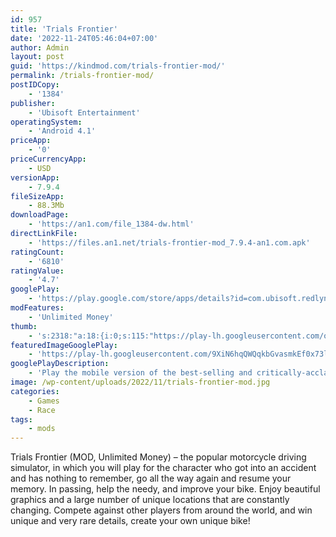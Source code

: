 ```yaml
---
id: 957
title: 'Trials Frontier'
date: '2022-11-24T05:46:04+07:00'
author: Admin
layout: post
guid: 'https://kindmod.com/trials-frontier-mod/'
permalink: /trials-frontier-mod/
postIDCopy:
    - '1384'
publisher:
    - 'Ubisoft Entertainment'
operatingSystem:
    - 'Android 4.1'
priceApp:
    - '0'
priceCurrencyApp:
    - USD
versionApp:
    - 7.9.4
fileSizeApp:
    - 88.3Mb
downloadPage:
    - 'https://an1.com/file_1384-dw.html'
directLinkFile:
    - 'https://files.an1.net/trials-frontier-mod_7.9.4-an1.com.apk'
ratingCount:
    - '6810'
ratingValue:
    - '4.7'
googlePlay:
    - 'https://play.google.com/store/apps/details?id=com.ubisoft.redlynx.trialsfrontier.ggp'
modFeatures:
    - 'Unlimited Money'
thumb:
    - 's:2318:"a:18:{i:0;s:115:"https://play-lh.googleusercontent.com/oyq2o35TMDkTEc8QkLNgYa7frD-E7z8kg-lCd1hNSqvNc012MeKCxbMHhnwg_lNLzp0=w526-h296";i:1;s:115:"https://play-lh.googleusercontent.com/QuxI3bO1QT7WldkPs4nBzEJyOQCkQJJu8cqyo8ZfE62dMPcomNrBGrzQPqqoaO6Bc08=w526-h296";i:2;s:114:"https://play-lh.googleusercontent.com/IZvyFW16t1KLAS8QOSqSo6HKeCDt4jE9JrWASZxycnVxw_eLSEyxN3LkGTtafhJQIQ=w526-h296";i:3;s:115:"https://play-lh.googleusercontent.com/O7BfFl6zAYyPNGIezx0o9DJau8GobJf5na5w3szVfZBfjBxdQvMLVv6v0v866M8m78M=w526-h296";i:4;s:115:"https://play-lh.googleusercontent.com/rCvEXVuNH058rvQ2GdaHuznokmB5RKLjOpJlJNfPzT_e51E49vIuPuk2TIx8_RIzg1g=w526-h296";i:5;s:115:"https://play-lh.googleusercontent.com/9D82owXxaPWm3VA8Mb282rS7cZ-ACeYpEAaEJVmAtRVp1jcaTmAW6LCXfLIxtgxZhUI=w526-h296";i:6;s:116:"https://play-lh.googleusercontent.com/OpLExwQZHFKxHdgZRe00hzV72sNIZri3zrxTp0rIHlqcJCohb8mCeshsyz4pxZ4ZMdF0=w526-h296";i:7;s:114:"https://play-lh.googleusercontent.com/tUuyibDLpk9wNswIJWu8PZ_ari0Ur-Zah-aqtzRzPa6jW2YvifbmLkej5YwvvDPQxQ=w526-h296";i:8;s:115:"https://play-lh.googleusercontent.com/9oO-_lv7kfT0nTdJ2XlrxXGJdYfvlzpJo9wj7rxlw6dV4lmgSF6RoqPro9k-ZZsKT0s=w526-h296";i:9;s:115:"https://play-lh.googleusercontent.com/KINFAu93kJIwBi2j8w9BeHXY_ASQpxkPQfJnxTcwF-1aaz6eVcbLUXYDhU2E13EgYIM=w526-h296";i:10;s:115:"https://play-lh.googleusercontent.com/6hLSV08XWDzNB4CoUgnkls2HcY8Pl7x63e99LUelAABKObLT9WAmnT7HpoBv_0OSwiE=w526-h296";i:11;s:114:"https://play-lh.googleusercontent.com/aMU3-6i8vMMxJoaMfj5v81WVEYENygvo4_c3cEGWZAvoW7S9dSz4OXHRV50JD5kQcw=w526-h296";i:12;s:115:"https://play-lh.googleusercontent.com/9qj1vZeajXGSOlpo8AitiJeuJsOMpRDvtVdupCdIY5O_9gDF_7HLCsrC3NG2ay-P89E=w526-h296";i:13;s:115:"https://play-lh.googleusercontent.com/hQIk79f0OvX0gEUTejPL3GtqYO2YOHI-uy7ioZa1kblrY8DW6o_AW3mfuvHdh1ZJweo=w526-h296";i:14;s:116:"https://play-lh.googleusercontent.com/PVQD3XVIo-AATuVMf3wxlGr_AfPU5BGdhK3ROXn_vMW6U09BJxSP_6I3GF0DeUhEYGOq=w526-h296";i:15;s:115:"https://play-lh.googleusercontent.com/5a9c1lldRTl8ieb5AYgZzFro1BeD_t3kWtdAQ1lQlAqUHJ7Me1ClV8F5XBgMdk7ezMY=w526-h296";i:16;s:114:"https://play-lh.googleusercontent.com/4bsj_mGfQ37PCy4Z2kYsV8C12GBfu8mMhu2QG8nebFgGeKg0o440dRaessjDg4ihvw=w526-h296";i:17;s:116:"https://play-lh.googleusercontent.com/3MkPgX-9_Izk3q9dk71F_Vvd_sIU-n00Sgi0wAHlcEg3Y2FgIygWlDHFd4NbaEu67KGn=w526-h296";}";'
featuredImageGooglePlay:
    - 'https://play-lh.googleusercontent.com/9XiN6hqQWQqkbGvasmkEf0x73lPY6gO4gEl9TTBbvE0P012L6p-k9Zdzvob7aERRYp4'
googlePlayDescription:
    - 'Play the mobile version of the best-selling and critically-acclaimed Trials series, by the award-winning developer RedLynx! Experience the ultimate SKILL-BASED BIKE RACING GAME for free, on your smartphone and tablet!. “Looking like the real deal.” - Pocket Gamer. Trials Frontier is unlike any other bike or car racing game you’ve played before!'
image: /wp-content/uploads/2022/11/trials-frontier-mod.jpg
categories:
    - Games
    - Race
tags:
    - mods
---
```


Trials Frontier (MOD, Unlimited Money) – the popular motorcycle driving simulator, in which you will play for the character who got into an accident and has nothing to remember, go all the way again and resume your memory. In passing, help the needy, and improve your bike. Enjoy beautiful graphics and a large number of unique locations that are constantly changing. Compete against other players from around the world, and win unique and very rare details, create your own unique bike!